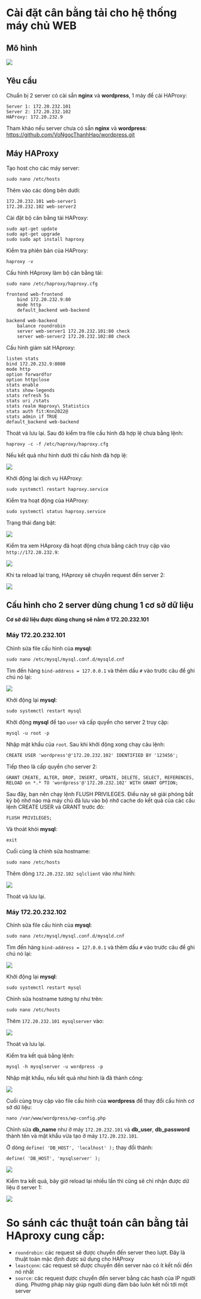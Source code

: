 # Cài đặt cân bằng tải cho hệ thống máy chủ WEB

## Mô hình

![](https://i.imgur.com/y9MIfhc.png)

## Yêu cầu

Chuẩn bị 2 server có cài sẵn **nginx** và **wordpress**, 1 máy để cài HAProxy:

    Server 1: 172.20.232.101
    Server 2: 172.20.232.102
    HAProxy: 172.20.232.9

Tham khảo nếu server chưa có sẵn **nginx** và **wordpress**: https://github.com/VoNgocThanhHao/wordpress.git

## Máy HAProxy

Tạo host cho các máy server:

    sudo nano /etc/hosts

Thêm vào các dòng bên dưới:

    172.20.232.101 web-server1
    172.20.232.102 web-server2

Cài đặt bộ cân bằng tải HAProxy:

    sudo apt-get update
    sudo apt-get upgrade
    sudo sudo apt install haproxy

Kiểm tra phiên bản của HAProxy:

    haproxy -v

Cấu hình HAproxy làm bộ cân bằng tải:

    sudo nano /etc/haproxy/haproxy.cfg

    frontend web-frontend
        bind 172.20.232.9:80
        mode http
        default_backend web-backend

    backend web-backend
        balance roundrobin
        server web-server1 172.20.232.101:80 check
        server web-server2 172.20.232.102:80 check

Cấu hình giám sát HAproxy:

    listen stats
    bind 172.20.232.9:8080
    mode http
    option forwardfor
    option httpclose
    stats enable
    stats show-legends
    stats refresh 5s
    stats uri /stats
    stats realm Haproxy\ Statistics
    stats auth fit:Knn2022@            
    stats admin if TRUE
    default_backend web-backend

Thoát và lưu lại. Sau đó kiểm tra file cấu hình đã hợp lệ chưa bằng lệnh:

    haproxy -c -f /etc/haproxy/haproxy.cfg

Nếu kết quả như hình dưới thì cấu hình đã hợp lệ:

![](https://i.imgur.com/meqEsoT.png)

Khởi động lại dịch vụ HAProxy:

    sudo systemctl restart haproxy.service

Kiểm tra hoạt động của HAProxy:

    sudo systemctl status haproxy.service

Trạng thái đang bật:

![](https://i.imgur.com/DqaCwTn.png)

Kiểm tra xem HAproxy đã hoạt động chưa bằng cách truy cập vào `http://172.20.232.9`:

![](https://i.imgur.com/D2ZEwip.png)

Khi ta reload lại trang, HAproxy sẽ chuyển request đến server 2:

![](https://i.imgur.com/TEZmsX2.png)

## Cấu hình cho 2 server dùng chung 1 cơ sở dữ liệu

**Cơ sở dữ liệu được dùng chung sẽ nằm ở 172.20.232.101**

### Máy 172.20.232.101

Chỉnh sửa file cấu hình của **mysql**:

    sudo nano /etc/mysql/mysql.conf.d/mysqld.cnf

Tìm đến hàng `bind-address = 127.0.0.1` và thêm dấu `#` vào trước câu để ghi chú nó lại:

![](https://i.imgur.com/gAuBeQ1.png)

Khởi động lại **mysql**:

    sudo systemctl restart mysql

Khởi động **mysql** để tạo `user` và cấp quyền cho server 2 truy cập:

    mysql -u root -p

Nhập mật khẩu của `root`. Sau khi khởi động xong chạy câu lệnh:

    CREATE USER 'wordpress'@'172.20.232.102' IDENTIFIED BY '123456';

Tiếp theo là cấp quyền cho server 2:

    GRANT CREATE, ALTER, DROP, INSERT, UPDATE, DELETE, SELECT, REFERENCES, RELOAD on *.* TO 'wordpress'@'172.20.232.102' WITH GRANT OPTION;

Sau đây, bạn nên chạy lệnh FLUSH PRIVILEGES. Điều này sẽ giải phóng bất kỳ bộ nhớ nào mà máy chủ đã lưu vào bộ nhớ cache do kết quả của các câu lệnh CREATE USER và GRANT trước đó:

    FLUSH PRIVILEGES;

Và thoát khỏi **mysql**:

    exit

Cuối cùng là chỉnh sửa hostname:

    sudo nano /etc/hosts

Thêm dòng `172.20.232.102 sqlclient` vào như hình:

![](https://i.imgur.com/9ma0rlV.png)

Thoát và lưu lại.

### Máy 172.20.232.102

Chỉnh sửa file cấu hình của **mysql**:

    sudo nano /etc/mysql/mysql.conf.d/mysqld.cnf

Tìm đến hàng `bind-address = 127.0.0.1` và thêm dấu `#` vào trước câu để ghi chú nó lại:

![](https://i.imgur.com/gAuBeQ1.png)

Khởi động lại **mysql**:

    sudo systemctl restart mysql

Chỉnh sửa hostname tương tự như trên:

    sudo nano /etc/hosts

Thêm `172.20.232.101 mysqlserver` vào:

![](https://i.imgur.com/AEw9bmh.png)
    
Thoát và lưu lại.

Kiểm tra kết quả bằng lệnh:

    mysql -h mysqlserver -u wordpress -p

Nhập mật khẩu, nếu kết quả như hình là đã thành công:

![](https://i.imgur.com/NVwEzn5.png)

Cuối cùng truy cập vào file cấu hình của **wordpress** để thay đổi cấu hình cơ sở dữ liệu:

    nano /var/www/wordpress/wp-config.php

Chỉnh sửa **db_name** như ở máy `172.20.232.101` và **db_user**, **db_password** thành tên và mật khẩu vừa tạo ở máy `172.20.232.101`.

Ở dòng `define( 'DB_HOST', 'localhost' );` thay đổi thành:

    define( 'DB_HOST', 'mysqlserver' );

![](https://i.imgur.com/vFCWwTl.png)

Kiểm tra kết quả, bây giờ reload lại nhiều lần thì cũng sẽ chỉ nhận được dữ liệu ở server 1:

![](https://i.imgur.com/a1ph5B5.png)



# So sánh các thuật toán cân bằng tải HAproxy cung cấp:

- `roundrobin`: các request sẽ được chuyển đến server theo lượt. Đây là thuật toán mặc định được sử dụng cho HAProxy
- `leastconn`: các request sẽ được chuyển đến server nào có ít kết nối đến nó nhất
- `source`: các request được chuyển đến server bằng các hash của IP người dùng. Phương pháp này giúp người dùng đảm bảo luôn kết nối tới một server
